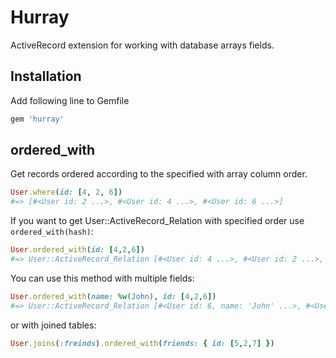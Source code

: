# Hurray
ActiveRecord extension for working with database arrays fields.

Installation
--
Add following line to Gemfile

``` ruby
gem 'hurray'
```

ordered_with
--
Get records ordered according to the specified with array column order.<br />

``` ruby
User.where(id: [4, 2, 6])
#=> [#<User id: 2 ...>, #<User id: 4 ...>, #<User id: 6 ...>]
```

If you want to get User::ActiveRecord_Relation with specified order use ``ordered_with(hash)``:

``` ruby
User.ordered_with(id: [4,2,6])
#=> User::ActiveRecord_Relation [#<User id: 4 ...>, #<User id: 2 ...>, #<User id: 6 ...>, #<User id: 1 ...>, ...]
```

You can use this method with multiple fields:

``` ruby
User.ordered_with(name: %w(John), id: [4,2,6])
#=> User::ActiveRecord_Relation [#<User id: 6, name: 'John' ...>, #<User id: 4 ...>, #<User id: 2 ...>, ...]
```

or with joined tables:

``` ruby
User.joins(:freinds).ordered_with(friends: { id: [5,2,7] })
```
